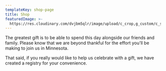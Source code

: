 ```yaml
---
templateKey: shop-page
title: Shop
featuredImage: >-
  https://res.cloudinary.com/dvjbm5qlr/image/upload/c_crop,g_custom/c_scale,w_1200/v1579838540/DSC_0433.NEF_gl1dzx.jpg
---
```

The greatest gift is to be able to spend this day alongside our friends and family. Please know that we are beyond thankful for the effort you'll be making to join us in Minnesota.

That said, if you really would like to help us celebrate with a gift, we have created a registry for your convenience.
